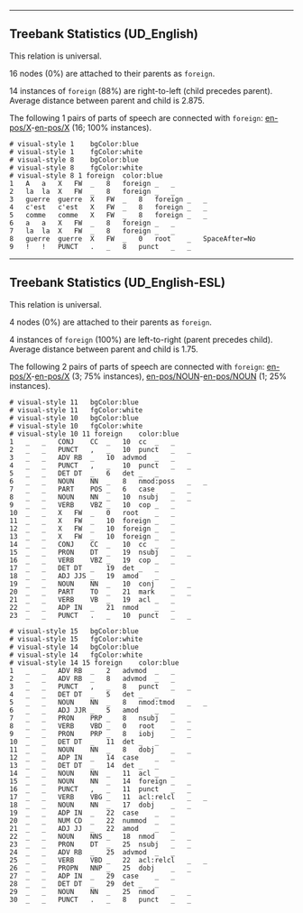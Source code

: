 

--------------------------------------------------------------------------------

## Treebank Statistics (UD_English)

This relation is universal.

16 nodes (0%) are attached to their parents as `foreign`.

14 instances of `foreign` (88%) are right-to-left (child precedes parent).
Average distance between parent and child is 2.875.

The following 1 pairs of parts of speech are connected with `foreign`: [en-pos/X]()-[en-pos/X]() (16; 100% instances).


~~~ conllu
# visual-style 1	bgColor:blue
# visual-style 1	fgColor:white
# visual-style 8	bgColor:blue
# visual-style 8	fgColor:white
# visual-style 8 1 foreign	color:blue
1	A	a	X	FW	_	8	foreign	_	_
2	la	la	X	FW	_	8	foreign	_	_
3	guerre	guerre	X	FW	_	8	foreign	_	_
4	c'est	c'est	X	FW	_	8	foreign	_	_
5	comme	comme	X	FW	_	8	foreign	_	_
6	a	a	X	FW	_	8	foreign	_	_
7	la	la	X	FW	_	8	foreign	_	_
8	guerre	guerre	X	FW	_	0	root	_	SpaceAfter=No
9	!	!	PUNCT	.	_	8	punct	_	_

~~~




--------------------------------------------------------------------------------

## Treebank Statistics (UD_English-ESL)

This relation is universal.

4 nodes (0%) are attached to their parents as `foreign`.

4 instances of `foreign` (100%) are left-to-right (parent precedes child).
Average distance between parent and child is 1.75.

The following 2 pairs of parts of speech are connected with `foreign`: [en-pos/X]()-[en-pos/X]() (3; 75% instances), [en-pos/NOUN]()-[en-pos/NOUN]() (1; 25% instances).


~~~ conllu
# visual-style 11	bgColor:blue
# visual-style 11	fgColor:white
# visual-style 10	bgColor:blue
# visual-style 10	fgColor:white
# visual-style 10 11 foreign	color:blue
1	_	_	CONJ	CC	_	10	cc	_	_
2	_	_	PUNCT	,	_	10	punct	_	_
3	_	_	ADV	RB	_	10	advmod	_	_
4	_	_	PUNCT	,	_	10	punct	_	_
5	_	_	DET	DT	_	6	det	_	_
6	_	_	NOUN	NN	_	8	nmod:poss	_	_
7	_	_	PART	POS	_	6	case	_	_
8	_	_	NOUN	NN	_	10	nsubj	_	_
9	_	_	VERB	VBZ	_	10	cop	_	_
10	_	_	X	FW	_	0	root	_	_
11	_	_	X	FW	_	10	foreign	_	_
12	_	_	X	FW	_	10	foreign	_	_
13	_	_	X	FW	_	10	foreign	_	_
14	_	_	CONJ	CC	_	10	cc	_	_
15	_	_	PRON	DT	_	19	nsubj	_	_
16	_	_	VERB	VBZ	_	19	cop	_	_
17	_	_	DET	DT	_	19	det	_	_
18	_	_	ADJ	JJS	_	19	amod	_	_
19	_	_	NOUN	NN	_	10	conj	_	_
20	_	_	PART	TO	_	21	mark	_	_
21	_	_	VERB	VB	_	19	acl	_	_
22	_	_	ADP	IN	_	21	nmod	_	_
23	_	_	PUNCT	.	_	10	punct	_	_

~~~


~~~ conllu
# visual-style 15	bgColor:blue
# visual-style 15	fgColor:white
# visual-style 14	bgColor:blue
# visual-style 14	fgColor:white
# visual-style 14 15 foreign	color:blue
1	_	_	ADV	RB	_	2	advmod	_	_
2	_	_	ADV	RB	_	8	advmod	_	_
3	_	_	PUNCT	,	_	8	punct	_	_
4	_	_	DET	DT	_	5	det	_	_
5	_	_	NOUN	NN	_	8	nmod:tmod	_	_
6	_	_	ADJ	JJR	_	5	amod	_	_
7	_	_	PRON	PRP	_	8	nsubj	_	_
8	_	_	VERB	VBD	_	0	root	_	_
9	_	_	PRON	PRP	_	8	iobj	_	_
10	_	_	DET	DT	_	11	det	_	_
11	_	_	NOUN	NN	_	8	dobj	_	_
12	_	_	ADP	IN	_	14	case	_	_
13	_	_	DET	DT	_	14	det	_	_
14	_	_	NOUN	NN	_	11	acl	_	_
15	_	_	NOUN	NN	_	14	foreign	_	_
16	_	_	PUNCT	,	_	11	punct	_	_
17	_	_	VERB	VBG	_	11	acl:relcl	_	_
18	_	_	NOUN	NN	_	17	dobj	_	_
19	_	_	ADP	IN	_	22	case	_	_
20	_	_	NUM	CD	_	22	nummod	_	_
21	_	_	ADJ	JJ	_	22	amod	_	_
22	_	_	NOUN	NNS	_	18	nmod	_	_
23	_	_	PRON	DT	_	25	nsubj	_	_
24	_	_	ADV	RB	_	25	advmod	_	_
25	_	_	VERB	VBD	_	22	acl:relcl	_	_
26	_	_	PROPN	NNP	_	25	dobj	_	_
27	_	_	ADP	IN	_	29	case	_	_
28	_	_	DET	DT	_	29	det	_	_
29	_	_	NOUN	NN	_	25	nmod	_	_
30	_	_	PUNCT	.	_	8	punct	_	_

~~~


